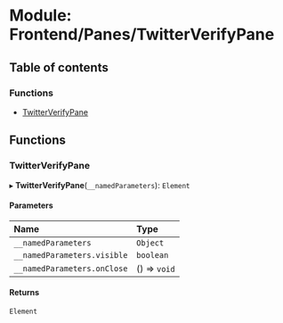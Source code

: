 # Module: Frontend/Panes/TwitterVerifyPane

## Table of contents

### Functions

- [TwitterVerifyPane](Frontend_Panes_TwitterVerifyPane.md#twitterverifypane)

## Functions

### TwitterVerifyPane

▸ **TwitterVerifyPane**(`__namedParameters`): `Element`

#### Parameters

| Name                        | Type         |
| :-------------------------- | :----------- |
| `__namedParameters`         | `Object`     |
| `__namedParameters.visible` | `boolean`    |
| `__namedParameters.onClose` | () => `void` |

#### Returns

`Element`
